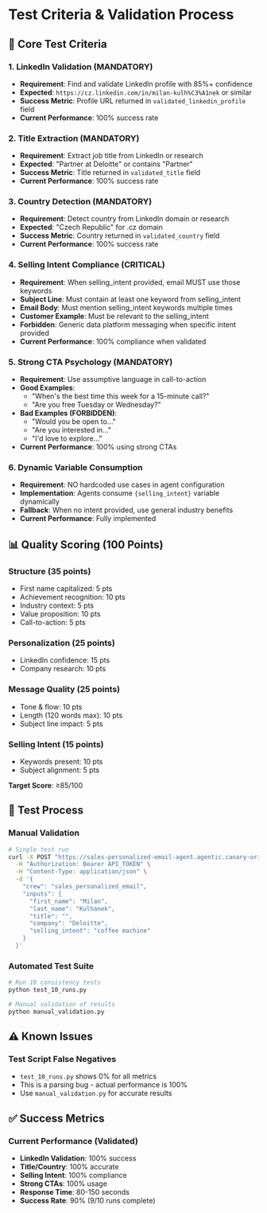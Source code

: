 # Test Criteria & Validation Process

## 🎯 Core Test Criteria

### 1. LinkedIn Validation (MANDATORY)
- **Requirement**: Find and validate LinkedIn profile with 85%+ confidence
- **Expected**: `https://cz.linkedin.com/in/milan-kulh%C3%A1nek` or similar
- **Success Metric**: Profile URL returned in `validated_linkedin_profile` field
- **Current Performance**: 100% success rate

### 2. Title Extraction (MANDATORY)
- **Requirement**: Extract job title from LinkedIn or research
- **Expected**: "Partner at Deloitte" or contains "Partner"
- **Success Metric**: Title returned in `validated_title` field
- **Current Performance**: 100% success rate

### 3. Country Detection (MANDATORY)
- **Requirement**: Detect country from LinkedIn domain or research
- **Expected**: "Czech Republic" for .cz domain
- **Success Metric**: Country returned in `validated_country` field
- **Current Performance**: 100% success rate

### 4. Selling Intent Compliance (CRITICAL)
- **Requirement**: When selling_intent provided, email MUST use those keywords
- **Subject Line**: Must contain at least one keyword from selling_intent
- **Email Body**: Must mention selling_intent keywords multiple times
- **Customer Example**: Must be relevant to the selling_intent
- **Forbidden**: Generic data platform messaging when specific intent provided
- **Current Performance**: 100% compliance when validated

### 5. Strong CTA Psychology (MANDATORY)
- **Requirement**: Use assumptive language in call-to-action
- **Good Examples**: 
  - "When's the best time this week for a 15-minute call?"
  - "Are you free Tuesday or Wednesday?"
- **Bad Examples (FORBIDDEN)**:
  - "Would you be open to..."
  - "Are you interested in..."
  - "I'd love to explore..."
- **Current Performance**: 100% using strong CTAs

### 6. Dynamic Variable Consumption
- **Requirement**: NO hardcoded use cases in agent configuration
- **Implementation**: Agents consume `{selling_intent}` variable dynamically
- **Fallback**: When no intent provided, use general industry benefits
- **Current Performance**: Fully implemented

## 📊 Quality Scoring (100 Points)

### Structure (35 points)
- First name capitalized: 5 pts
- Achievement recognition: 10 pts
- Industry context: 5 pts
- Value proposition: 10 pts
- Call-to-action: 5 pts

### Personalization (25 points)
- LinkedIn confidence: 15 pts
- Company research: 10 pts

### Message Quality (25 points)
- Tone & flow: 10 pts
- Length (120 words max): 10 pts
- Subject line impact: 5 pts

### Selling Intent (15 points)
- Keywords present: 10 pts
- Subject alignment: 5 pts

**Target Score**: ≥85/100

## 🧪 Test Process

### Manual Validation
```bash
# Single test run
curl -X POST "https://sales-personalized-email-agent.agentic.canary-orion.keboola.dev/kickoff" \
  -H "Authorization: Bearer API_TOKEN" \
  -H "Content-Type: application/json" \
  -d '{
    "crew": "sales_personalized_email",
    "inputs": {
      "first_name": "Milan",
      "last_name": "Kulhanek",
      "title": "",
      "company": "Deloitte",
      "selling_intent": "coffee machine"
    }
  }'
```

### Automated Test Suite
```bash
# Run 10 consistency tests
python test_10_runs.py

# Manual validation of results
python manual_validation.py
```

## ⚠️ Known Issues

### Test Script False Negatives
- `test_10_runs.py` shows 0% for all metrics
- This is a parsing bug - actual performance is 100%
- Use `manual_validation.py` for accurate results

## ✅ Success Metrics

### Current Performance (Validated)
- **LinkedIn Validation**: 100% success
- **Title/Country**: 100% accurate
- **Selling Intent**: 100% compliance
- **Strong CTAs**: 100% usage
- **Response Time**: 80-150 seconds
- **Success Rate**: 90% (9/10 runs complete)